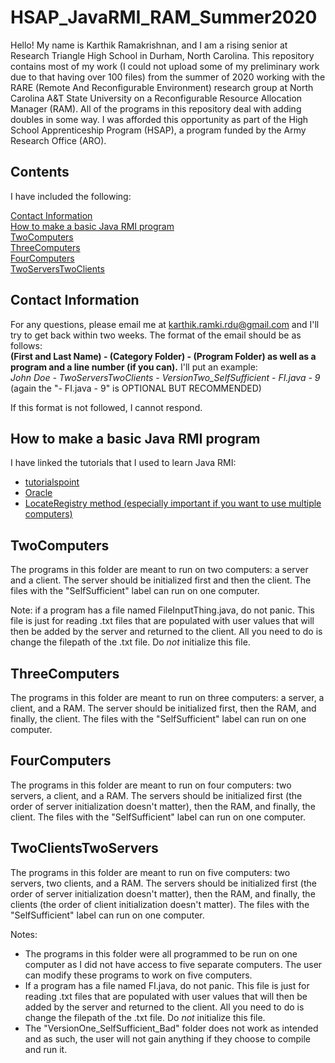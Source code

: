 # HSAP_JavaRMI_RAM_Summer2020
Hello! My name is Karthik Ramakrishnan, and I am a rising senior at Research Triangle High School in Durham, North Carolina. This repository contains most of my work (I could not upload some of my preliminary work due to that having over 100 files) from the summer of 2020 working with the RARE (Remote And Reconfigurable Environment) research group at North Carolina A&T State University on a Reconfigurable Resource Allocation Manager (RAM). All of the programs in this repository deal with adding doubles in some way. I was afforded this opportunity as part of the High School Apprenticeship Program (HSAP), a program funded by the Army Research Office (ARO).

## Contents
I have included the following:<br/>

[Contact Information](https://github.com/K-Ramki/HSAP_JavaRMI_RAM_Summer2020#contact-information) <br/>
[How to make a basic Java RMI program](https://github.com/K-Ramki/HSAP_JavaRMI_RAM_Summer2020#how-to-make-a-basic-java-rmi-program) <br/>
[TwoComputers](https://github.com/K-Ramki/HSAP_JavaRMI_RAM_Summer2020#twocomputers) <br/>
[ThreeComputers](https://github.com/K-Ramki/HSAP_JavaRMI_RAM_Summer2020#threecomputers) <br/>
[FourComputers](https://github.com/K-Ramki/HSAP_JavaRMI_RAM_Summer2020#fourcomputers) <br/>
[TwoServersTwoClients](https://github.com/K-Ramki/HSAP_JavaRMI_RAM_Summer2020#twoclientstwoservers)

## Contact Information
For any questions, please email me at karthik.ramki.rdu@gmail.com and I'll try to get back within two weeks. The format of the email should be as follows:<br/>
**(First and Last Name) - (Category Folder) - (Program Folder) as well as a program and a line number (if you can).**
I'll put an example:<br/>
*John Doe - TwoServersTwoClients - VersionTwo_SelfSufficient - FI.java - 9*
(again the "- FI.java - 9" is OPTIONAL BUT RECOMMENDED)

If this format is not followed, I cannot respond.

## How to make a basic Java RMI program
I have linked the tutorials that I used to learn Java RMI:
* [tutorialspoint](https://www.tutorialspoint.com/java_rmi/java_rmi_introduction.htm) <br/>
* [Oracle](https://docs.oracle.com/javase/tutorial/rmi/) <br/>
* [LocateRegistry method (especially important if you want to use multiple computers)](https://docs.oracle.com/javase/7/docs/api/java/rmi/registry/LocateRegistry.html)

## TwoComputers
The programs in this folder are meant to run on two computers: a server and a client. The server should be initialized first and then the client. The files with the "SelfSufficient" label can run on one computer. <br/>

Note: if a program has a file named FileInputThing.java, do not panic. This file is just for reading .txt files that are populated with user values that will then be added by the server and returned to the client. All you need to do is change the filepath of the .txt file. Do *not* initialize this file.

## ThreeComputers
The programs in this folder are meant to run on three computers: a server, a client, and a RAM. The server should be initialized first, then the RAM, and finally, the client. The files with the "SelfSufficient" label can run on one computer.

## FourComputers
The programs in this folder are meant to run on four computers: two servers, a client, and a RAM. The servers should be initialized first (the order of server initialization doesn't matter), then the RAM, and finally, the client. The files with the "SelfSufficient" label can run on one computer.

## TwoClientsTwoServers
The programs in this folder are meant to run on five computers: two servers, two clients, and a RAM. The servers should be initialized first (the order of server initialization doesn't matter), then the RAM, and finally, the clients (the order of client initialization doesn't matter). The files with the "SelfSufficient" label can run on one computer.

Notes: 
* The programs in this folder were all programmed to be run on one computer as I did not have access to five separate computers. The user can modify these programs to work on five computers. <br/>
* If a program has a file named FI.java, do not panic. This file is just for reading .txt files that are populated with user values that will then be added by the server and returned to the client. All you need to do is change the filepath of the .txt file. Do *not* initialize this file. <br/>
* The "VersionOne_SelfSufficient_Bad" folder does not work as intended and as such, the user will not gain anything if they choose to compile and run it.
